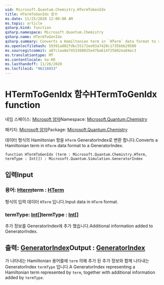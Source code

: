 ```yaml
---
uid: Microsoft.Quantum.Chemistry.HTermToGenIdx
title: HTermToGenIdx 함수
ms.date: 11/25/2020 12:00:00 AM
ms.topic: article
qsharp.kind: function
qsharp.namespace: Microsoft.Quantum.Chemistry
qsharp.name: HTermToGenIdx
qsharp.summary: Converts a Hamiltonian term in `HTerm` data format to a GeneratorIndex.
ms.openlocfilehash: 59391a882fdbc55172ee93a7428c1735bbb29500
ms.sourcegitcommit: a87c1aa8e7453360025e47ba614f25b02ea84ec3
ms.translationtype: MT
ms.contentlocale: ko-KR
ms.lasthandoff: 11/26/2020
ms.locfileid: "96216033"
---
```

# <a name="htermtogenidx-function"></a><span data-ttu-id="d38f3-102">HTermToGenIdx 함수</span><span class="sxs-lookup"><span data-stu-id="d38f3-102">HTermToGenIdx function</span></span>

<span data-ttu-id="d38f3-103">네임 스페이스: [Microsoft 양자](xref:Microsoft.Quantum.Chemistry)</span><span class="sxs-lookup"><span data-stu-id="d38f3-103">Namespace: [Microsoft.Quantum.Chemistry](xref:Microsoft.Quantum.Chemistry)</span></span>

<span data-ttu-id="d38f3-104">패키지: [Microsoft 양자](https://nuget.org/packages/Microsoft.Quantum.Chemistry)</span><span class="sxs-lookup"><span data-stu-id="d38f3-104">Package: [Microsoft.Quantum.Chemistry](https://nuget.org/packages/Microsoft.Quantum.Chemistry)</span></span>


<span data-ttu-id="d38f3-105">데이터 형식의 Hamiltonian 항을 `HTerm` GeneratorIndex로 변환 합니다.</span><span class="sxs-lookup"><span data-stu-id="d38f3-105">Converts a Hamiltonian term in `HTerm` data format to a GeneratorIndex.</span></span>

```qsharp
function HTermToGenIdx (term : Microsoft.Quantum.Chemistry.HTerm, termType : Int[]) : Microsoft.Quantum.Simulation.GeneratorIndex
```


## <a name="input"></a><span data-ttu-id="d38f3-106">입력</span><span class="sxs-lookup"><span data-stu-id="d38f3-106">Input</span></span>

### <a name="term--hterm"></a><span data-ttu-id="d38f3-107">용어: [Hterm](xref:Microsoft.Quantum.Chemistry.HTerm)</span><span class="sxs-lookup"><span data-stu-id="d38f3-107">term : [HTerm](xref:Microsoft.Quantum.Chemistry.HTerm)</span></span>

<span data-ttu-id="d38f3-108">형식의 입력 데이터 `HTerm` 입니다.</span><span class="sxs-lookup"><span data-stu-id="d38f3-108">Input data in `HTerm` format.</span></span>


### <a name="termtype--int"></a><span data-ttu-id="d38f3-109">termType: [Int](xref:microsoft.quantum.lang-ref.int)[]</span><span class="sxs-lookup"><span data-stu-id="d38f3-109">termType : [Int](xref:microsoft.quantum.lang-ref.int)[]</span></span>

<span data-ttu-id="d38f3-110">추가 정보를 GeneratorIndex에 추가 했습니다.</span><span class="sxs-lookup"><span data-stu-id="d38f3-110">Additional information added to GeneratorIndex.</span></span>



## <a name="output--generatorindex"></a><span data-ttu-id="d38f3-111">출력: [GeneratorIndex](xref:Microsoft.Quantum.Simulation.GeneratorIndex)</span><span class="sxs-lookup"><span data-stu-id="d38f3-111">Output : [GeneratorIndex](xref:Microsoft.Quantum.Simulation.GeneratorIndex)</span></span>

<span data-ttu-id="d38f3-112">가 나타내는 Hamiltonian 용어를에 `term` 의해 추가 된 추가 정보와 함께 나타내는 GeneratorIndex `termType` 입니다.</span><span class="sxs-lookup"><span data-stu-id="d38f3-112">A GeneratorIndex representing a Hamiltonian term represented by `term`, together with additional information added by `termType`.</span></span>